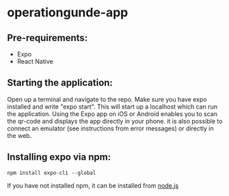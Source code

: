 # operationgunde-app

## Pre-requirements:

* Expo
* React Native

## Starting the application:

Open up a terminal and navigate to the repo. Make sure you have expo installed and write "expo start". This will start up a localhost which can run the application. 
Using the Expo app on iOS or Android enables you to scan the qr-code and displays the app directly in your phone. it is also possible to connect an emulator (see instructions from error messages) or directly in the web. 

## Installing expo via npm:

`npm install expo-cli --global`

If you have not installed npm, it can be installed from [node.js](https://nodejs.org/en/)
